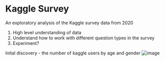 # Kaggle Survey 
An exploratory analysis of the Kaggle survey data from 2020

1. High level understanding of data
2. Understand how to work with different question types in the survey
3. Experiment?


Inital discovery - the number of kaggle users by age and gender
![image](https://user-images.githubusercontent.com/20074613/121215447-031a6d80-c84e-11eb-9f87-23880cffda8a.png)

